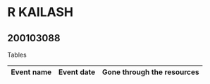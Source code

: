 # R KAILASH 
## 200103088

Tables

| Event name | Event date | Gone through the resources |
| ---------- | ---------- | -------------------------- |
